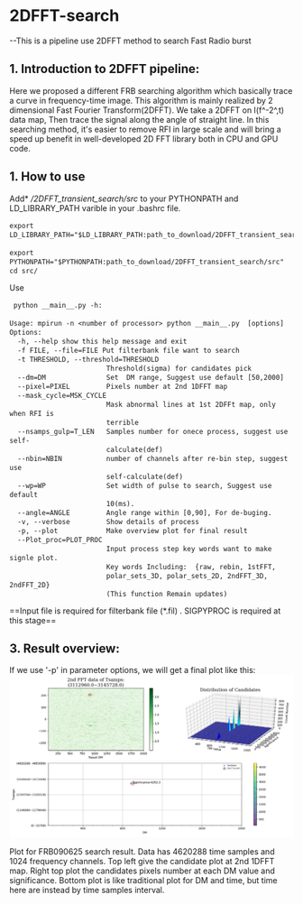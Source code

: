 # 2DFFT-search
--This is a pipeline use 2DFFT method to search Fast Radio burst  

## 1. Introduction to 2DFFT pipeline:
 Here we proposed a different FRB searching algorithm which basically trace a curve in frequency-time image. This algorithm is mainly realized by 2 dimensional Fast Fourier Transform(2DFFT). We take a 2DFFT on I(f^-2^,t)  data map, Then trace the signal along the angle of straight line. In this searching method, it's easier to remove RFI in large scale and will bring a speed up benefit in well-developed 2D FFT library both in CPU and GPU code.

## 1. How to use
Add* */2DFFT_transient_search/src*   to your PYTHONPATH and LD_LIBRARY_PATH varible in your .bashrc file.  

	export LD_LIBRARY_PATH="$LD_LIBRARY_PATH:path_to_download/2DFFT_transient_search/src"
	
	export PYTHONPATH="$PYTHONPATH:path_to_download/2DFFT_transient_search/src"
	cd src/  
Use

	 python __main__.py -h:  

	Usage: mpirun -n <number of processor> python __main__.py  [options]   
	Options:  
	  -h, --help show this help message and exit  
	  -f FILE, --file=FILE Put filterbank file want to search  
	  -t THRESHOLD, --threshold=THRESHOLD  
	                        Threshold(sigma) for candidates pick  
	  --dm=DM               Set  DM range, Suggest use default [50,2000]  
	  --pixel=PIXEL         Pixels number at 2nd 1DFFT map  
	  --mask_cycle=MSK_CYCLE   
	                        Mask abnormal lines at 1st 2DFFt map, only when RFI is    
	                        terrible   
	  --nsamps_gulp=T_LEN   Samples number for onece process, suggest use self-  
	                        calculate(def)  
	  --nbin=NBIN           number of channels after re-bin step, suggest use  
	                        self-calculate(def)  
	  --wp=WP               Set width of pulse to search, Suggest use default  
	                        10(ms).  
	  --angle=ANGLE         Angle range within [0,90], For de-buging.  
	  -v, --verbose         Show details of process  
	  -p, --plot            Make overview plot for final result  
	  --Plot_proc=PLOT_PROC  
	                        Input process step key words want to make signle plot.  
	                        Key words Including:  {raw, rebin, 1stFFT,  
	                        polar_sets_3D, polar_sets_2D, 2ndFFT_3D, 2ndFFT_2D}  
	                        (This function Remain updates)  
 
==Input file is required for filterbank file (*.fil) . SIGPYPROC is required at this stage==

## 3. Result overview:
If we use '-p' in parameter options, we will get a final plot like this:
![ ](https://raw.githubusercontent.com/peterniuzai/2DFFT-search/master/data/FRB090625.png  "FRB090625 with 2DFFT")

Plot for FRB090625 search result. Data has 4620288 time samples and 1024 frequency channels.  Top left give the candidate plot at 2nd 1DFFT map. Right top plot the candidates pixels number at each DM value and significance. Bottom plot is like traditional plot for DM and time, but time here are instead by time samples interval.
